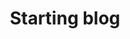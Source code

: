 ---
#
# Use the widgets beneath and the content will be
# inserted automagically in the webpage. To make
# this work, you have to use › layout: frontpage
#
layout: frontpage
title: "Starting blog"
header:
    title: Sool.K's Blog
    image_fullwidth: "header_unsplash_12.jpg"
widget1:
    title: "Title 1"
    url: 'http://kinchi22.github.io/'
    text: 'ABCD'
    image: widget-1-302x182.jpg
widget2:
    title: "Title 2"
    url: 'http://kinchi22.github.io/'
    text: 'testing the front page'
    image: widget-1-302x182.jpg
widget3:
    title: "Title 3"
    url: 'http://kinchi22.github.io/'
    text: 'testing the front page haha'
    image: widget-1-302x182.jpg
---